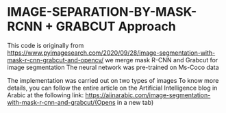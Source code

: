 # IMAGE-SEPARATION-BY-MASK-RCNN + GRABCUT Approach 
This code is originally from https://www.pyimagesearch.com/2020/09/28/image-segmentation-with-mask-r-cnn-grabcut-and-opencv/
we merge mask R-CNN and Grabcut for image segmentation
The neural network was pre-trained on Ms-Coco data

The implementation was carried out on two types of images To know more details, you can follow the entire article on the Artificial Intelligence blog in Arabic at the following link:
https://aiinarabic.com/image-segmentation-with-mask-r-cnn-and-grabcut/(Opens in a new tab)
